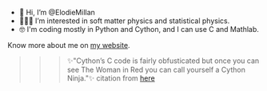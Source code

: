 - 👋 Hi, I’m @ElodieMillan
- 👩🏻‍🔬 I’m interested in soft matter physics and statistical physics.
- 🤓 I'm coding mostly in Python and Cython, and I can use C and Mathlab.

Know more about me on [my website](https://elodyymillan.wixsite.com/elodiemillan/fr).

>>> ✨"Cython’s C code is fairly obfusticated but once you can see The Woman in Red you can call yourself a Cython Ninja."✨
>>> citation from [here](https://notes-on-cython.readthedocs.io/en/latest/misc.html)
